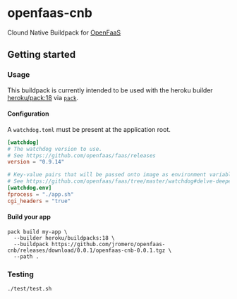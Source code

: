 # openfaas-cnb

Clound Native Buildpack for [OpenFaaS](https://www.openfaas.com/)

## Getting started

### Usage

This buildpack is currently intended to be used with the heroku builder [heroku/pack:18](https://github.com/heroku/pack-images) via [`pack`](https://github.com/buildpacks/pack).

#### Configuration

A `watchdog.toml` must be present at the application root.

```toml
[watchdog]
# The watchdog version to use.
# See https://github.com/openfaas/faas/releases 
version = "0.9.14"

# Key-value pairs that will be passed onto image as environment variables.
# See https://github.com/openfaas/faas/tree/master/watchdog#delve-deeper
[watchdog.env]
fprocess = "./app.sh"
cgi_headers = "true"
```

#### Build your app

```shell script
pack build my-app \
  --builder heroku/buildpacks:18 \
  --buildpack https://github.com/jromero/openfaas-cnb/releases/download/0.0.1/openfaas-cnb-0.0.1.tgz \
  --path .
```

### Testing

```shell script
./test/test.sh
```